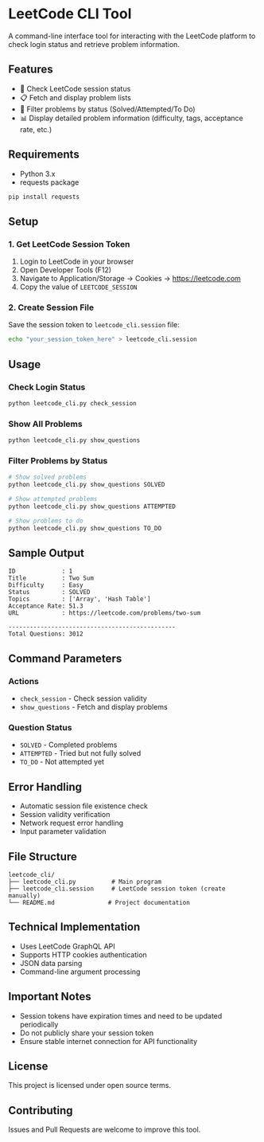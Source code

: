 # LeetCode CLI Tool

A command-line interface tool for interacting with the LeetCode platform to check login status and retrieve problem information.

## Features

- 🔐 Check LeetCode session status
- 📋 Fetch and display problem lists
- 🎯 Filter problems by status (Solved/Attempted/To Do)
- 📊 Display detailed problem information (difficulty, tags, acceptance rate, etc.)

## Requirements

- Python 3.x
- requests package

```bash
pip install requests
```

## Setup

### 1. Get LeetCode Session Token

1. Login to LeetCode in your browser
2. Open Developer Tools (F12)
3. Navigate to Application/Storage → Cookies → https://leetcode.com
4. Copy the value of `LEETCODE_SESSION`

### 2. Create Session File

Save the session token to `leetcode_cli.session` file:

```bash
echo "your_session_token_here" > leetcode_cli.session
```

## Usage

### Check Login Status

```bash
python leetcode_cli.py check_session
```

### Show All Problems

```bash
python leetcode_cli.py show_questions
```

### Filter Problems by Status

```bash
# Show solved problems
python leetcode_cli.py show_questions SOLVED

# Show attempted problems
python leetcode_cli.py show_questions ATTEMPTED

# Show problems to do
python leetcode_cli.py show_questions TO_DO
```

## Sample Output

```
ID             : 1
Title          : Two Sum
Difficulty     : Easy
Status         : SOLVED
Topics         : ['Array', 'Hash Table']
Acceptance Rate: 51.3
URL            : https://leetcode.com/problems/two-sum

-----------------------------------------------
Total Questions: 3012
```

## Command Parameters

### Actions

- `check_session` - Check session validity
- `show_questions` - Fetch and display problems

### Question Status

- `SOLVED` - Completed problems
- `ATTEMPTED` - Tried but not fully solved
- `TO_DO` - Not attempted yet

## Error Handling

- Automatic session file existence check
- Session validity verification
- Network request error handling
- Input parameter validation

## File Structure

```
leetcode_cli/
├── leetcode_cli.py          # Main program
├── leetcode_cli.session     # LeetCode session token (create manually)
└── README.md               # Project documentation
```

## Technical Implementation

- Uses LeetCode GraphQL API
- Supports HTTP cookies authentication
- JSON data parsing
- Command-line argument processing

## Important Notes

- Session tokens have expiration times and need to be updated periodically
- Do not publicly share your session token
- Ensure stable internet connection for API functionality

## License

This project is licensed under open source terms.

## Contributing

Issues and Pull Requests are welcome to improve this tool.